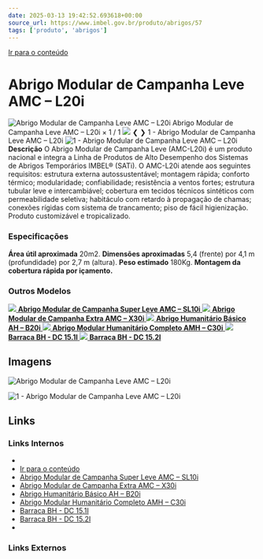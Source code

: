 ```yaml
---
date: 2025-03-13 19:42:52.693618+00:00
source_url: https://www.imbel.gov.br/produto/abrigos/57
tags: ['produto', 'abrigos']
---
```


[](https://www.imbel.gov.br/produto/abrigos/57)
[Ir para o conteúdo](https://www.imbel.gov.br/produto/abrigos/57#conteudo)
# Abrigo Modular de Campanha Leve AMC – L20i
![Abrigo Modular de Campanha Leve AMC – L20i](https://www.imbel.gov.br/storage/produto/57-1680604213.png)
Abrigo Modular de Campanha Leve AMC – L20i
×
1 / 1
![](https://www.imbel.gov.br/storage/produto/57-1680604213.png)
❮ ❯
1 - Abrigo Modular de Campanha Leve AMC – L20i 
![1 - Abrigo Modular de Campanha Leve AMC – L20i ](https://www.imbel.gov.br/storage/produto/57-1680604213.png)
**Descrição**
O Abrigo Modular de Campanha Leve (AMC-L20i) é um produto nacional e integra a Linha de Produtos de Alto Desempenho dos Sistemas de Abrigos Temporários IMBEL® (SATi). O AMC-L20i atende aos seguintes requisitos: estrutura externa autossustentável; montagem rápida; conforto térmico; modularidade; confiabilidade; resistência a ventos fortes; estrutura tubular leve e intercambiável; cobertura em tecidos técnicos sintéticos com permeabilidade seletiva; habitáculo com retardo à propagação de chamas; conexões rígidas com sistema de trancamento; piso de fácil higienização. Produto customizável e tropicalizado.
### Especificações
**Área útil aproximada**
20m2.
**Dimensões aproximadas**
5,4 (frente) por 4,1 m (profundidade) por 2,7 m (altura).
**Peso estimado**
180Kg.
**Montagem da cobertura rápida por içamento.**
### Outros Modelos
[ ![](https://www.imbel.gov.br/storage/produto/56-1680527716.png) **Abrigo Modular de Campanha Super Leve AMC – SL10i** ](https://www.imbel.gov.br/produto/abrigos/56)
[ ![](https://www.imbel.gov.br/storage/produto/58-1680604450.png) **Abrigo Modular de Campanha Extra AMC – X30i** ](https://www.imbel.gov.br/produto/abrigos/58)
[ ![](https://www.imbel.gov.br/storage/produto/59-1680604769.png) **Abrigo Humanitário Básico AH – B20i** ](https://www.imbel.gov.br/produto/abrigos/59)
[ ![](https://www.imbel.gov.br/storage/produto/60-1680604918.png) **Abrigo Modular Humanitário Completo AMH – C30i** ](https://www.imbel.gov.br/produto/abrigos/60)
[ ![](https://www.imbel.gov.br/storage/produto/61-1683631655.png) **Barraca BH - DC 15.1I** ](https://www.imbel.gov.br/produto/abrigos/61)
[ ![](https://www.imbel.gov.br/storage/produto/62-1680605742.png) **Barraca BH - DC 15.2I** ](https://www.imbel.gov.br/produto/abrigos/62)
[ ](https://www.imbel.gov.br/produto/abrigos/57#home)


## Imagens

![Abrigo Modular de Campanha Leve AMC – L20i](https://www.imbel.gov.br/storage/produto/57-1680604213.png)

![1 - Abrigo Modular de Campanha Leve AMC – L20i ](https://www.imbel.gov.br/storage/produto/57-1680604213.png)



## Links

### Links Internos

- [](https://www.imbel.gov.br/produto/abrigos/57)
- [Ir para o conteúdo](https://www.imbel.gov.br/produto/abrigos/57#conteudo)
- [Abrigo Modular de Campanha Super Leve AMC – SL10i](https://www.imbel.gov.br/produto/abrigos/56)
- [Abrigo Modular de Campanha Extra AMC – X30i](https://www.imbel.gov.br/produto/abrigos/58)
- [Abrigo Humanitário Básico AH – B20i](https://www.imbel.gov.br/produto/abrigos/59)
- [Abrigo Modular Humanitário Completo AMH – C30i](https://www.imbel.gov.br/produto/abrigos/60)
- [Barraca BH - DC 15.1I](https://www.imbel.gov.br/produto/abrigos/61)
- [Barraca BH - DC 15.2I](https://www.imbel.gov.br/produto/abrigos/62)
- [](https://www.imbel.gov.br/produto/abrigos/57#home)

### Links Externos



